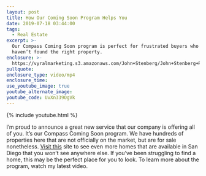 ```yaml
---
layout: post
title: How Our Coming Soon Program Helps You
date: 2019-07-18 03:44:00
tags:
  - Real Estate
excerpt: >-
  Our Compass Coming Soon program is perfect for frustrated buyers who just
  haven’t found the right property.
enclosure: >-
  https://vyralmarketing.s3.amazonaws.com/John+Stenberg/John+Stenberg+Real+Estate+_+How+Our+Coming+Soon+Program+Helps+You.mp4
pullquote:
enclosure_type: video/mp4
enclosure_time:
use_youtube_image: true
youtube_alternate_image:
youtube_code: UvXn339OgVk
---
```


{% include youtube.html %}

I’m proud to announce a great new service that our company is offering all of you. It’s our Compass Coming Soon program. We have hundreds of properties here that are not officially on the market, but are for sale nonetheless. [Visit this](https://www.stenbergrealestate.com/) site to see even more homes that are available in San Diego that you won’t see anywhere else. If you’ve been struggling to find a home, this may be the perfect place for you to look. To learn more about the program, watch my latest video.